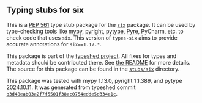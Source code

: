 ## Typing stubs for six

This is a [PEP 561](https://peps.python.org/pep-0561/)
type stub package for the [`six`](https://github.com/benjaminp/six) package.
It can be used by type-checking tools like
[mypy](https://github.com/python/mypy/),
[pyright](https://github.com/microsoft/pyright),
[pytype](https://github.com/google/pytype/),
[Pyre](https://pyre-check.org/),
PyCharm, etc. to check code that uses `six`. This version of
`types-six` aims to provide accurate annotations for
`six==1.17.*`.

This package is part of the [typeshed project](https://github.com/python/typeshed).
All fixes for types and metadata should be contributed there.
See [the README](https://github.com/python/typeshed/blob/main/README.md)
for more details. The source for this package can be found in the
[`stubs/six`](https://github.com/python/typeshed/tree/main/stubs/six)
directory.

This package was tested with
mypy 1.13.0,
pyright 1.1.389,
and pytype 2024.10.11.
It was generated from typeshed commit
[`b3d48eab03a2f7f5501f38ac0754edde5d334e1c`](https://github.com/python/typeshed/commit/b3d48eab03a2f7f5501f38ac0754edde5d334e1c).